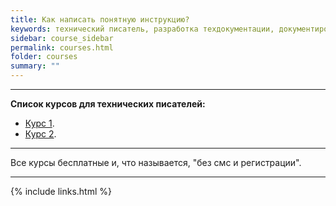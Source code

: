 ```yaml
---
title: Как написать понятную инструкцию?
keywords: технический писатель, разработка техдокументации, документирование API, технический писатель фриланс, технический писатель на подряд
sidebar: course_sidebar
permalink: courses.html
folder: courses
summary: ""
---
```


***

**Список курсов для технических писателей:**

- [Курс 1](https://www.techwritex.ru).
- [Курс 2](https://www.techwritex.ru).

***

Все курсы бесплатные и, что называется, "без смс и регистрации".

***

{% include links.html %}

